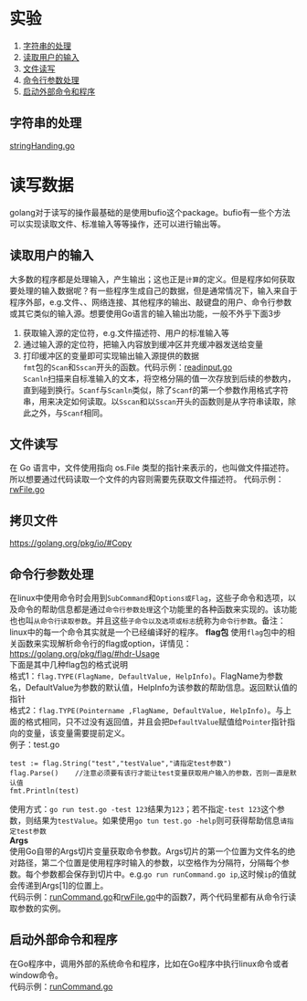 # 实验  
1. [字符串的处理](#字符串的处理)
1. [读取用户的输入](#读取用户的输入)
1. [文件读写](#文件读写)
1. [命令行参数处理](#命令行参数处理) 
1. [启动外部命令和程序](#启动外部命令和程序)

## 字符串的处理
[stringHanding.go](/8.IO/stringHanding.go)
# 读写数据
golang对于读写的操作最基础的是使用bufio这个package。bufio有一些个方法可以实现读取文件、标准输入等等操作，还可以进行输出等。  
## 读取用户的输入  
大多数的程序都是处理输入，产生输出；这也正是`计算`的定义。但是程序如何获取要处理的输入数据呢？有一些程序生成自己的数据，但是通常情况下，输入来自于程序外部，e.g.文件、、网络连接、其他程序的输出、敲键盘的用户、命令行参数或其它类似的输入源。想要使用Go语言的输入输出功能，一般不外乎下面3步  
1. 获取输入源的定位符，e.g.文件描述符、用户的标准输入等  
2. 通过输入源的定位符，把输入内容放到缓冲区并充缓冲器发送给变量  
3. 打印缓冲区的变量即可实现输出输入源提供的数据  
`fmt`包的`Scan`和`Sscan`开头的函数。代码示例：[readinput.go](/8.IO/readinput.go)  
`Scanln`扫描来自标准输入的文本，将空格分隔的值一次存放到后续的参数内，直到碰到换行。`Scanf`与`Scanln`类似，除了`Scanf`的第一个参数作用格式字符串，用来决定如何读取。以`Sscan`和以`Sscan`开头的函数则是从字符串读取，除此之外，与`Scanf`相同。  

## 文件读写  
在 Go 语言中，文件使用指向 os.File 类型的指针来表示的，也叫做文件描述符。所以想要通过代码读取一个文件的内容则需要先获取文件描述符。
代码示例：[rwFile.go](/8.IO/rwFile.go)  

## 拷贝文件
https://golang.org/pkg/io/#Copy

## 命令行参数处理
在linux中使用命令时会用到`SubCommand`和`Options或Flag`，这些子命令和选项，以及命令的帮助信息都是通过`命令行参数处理`这个功能里的各种函数来实现的。该功能也也叫`从命令行读取参数`。并且这些`子命令以及选项或标志`统称为`命令行参数`。备注：linux中的每一个命令其实就是一个已经编译好的程序。
**flag包**
使用`flag`包中的相关函数来实现解析命令行的flag或option，详情见：https://golang.org/pkg/flag/#hdr-Usage  
下面是其中几种flag包的格式说明  
格式1：`flag.TYPE(FlagName, DefaultValue, HelpInfo)`。FlagName为参数名，DefaultValue为参数的默认值，HelpInfo为该参数的帮助信息。返回默认值的指针  
格式2：`flag.TYPE(Pointername ,FlagName, DefaultValue, HelpInfo)`。与上面的格式相同，只不过没有返回值，并且会把`DefaultValue`赋值给`Pointer`指针指向的变量，该变量需要提前定义。  
例子：test.go  
```
test := flag.String("test","testValue","请指定test参数")
flag.Parse()	//注意必须要有该行才能让test变量获取用户输入的参数，否则一直是默认值
fmt.Println(test)
```
使用方式：`go run test.go -test 123`结果为`123`；若不指定`-test 123`这个参数，则结果为`testValue`。如果使用`go tun test.go -help`则可获得帮助信息`请指定test参数`  
**Args**  
使用Go自带的Args切片变量获取命令参数。Args切片的第一个位置为文件名的绝对路径，第二个位置是使用程序时输入的参数，以空格作为分隔符，分隔每个参数。每个参数都会保存到切片中。e.g.`go run runCommand.go ip`,这时候`ip`的值就会传递到Args[1]的位置上。  
代码示例：[runCommand.go](/8.IO/runCommand.go)和[rwFile.go](/8.IO/rwFile.go)中的函数7，两个代码里都有从命令行读取参数的实例。  

## 启动外部命令和程序
在Go程序中，调用外部的系统命令和程序，比如在Go程序中执行linux命令或者window命令。  
代码示例：[runCommand.go](/8.IO/runCommand.go)  



